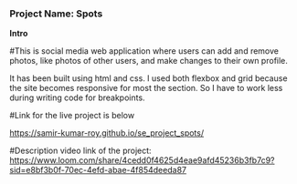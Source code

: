 ### Project Name: Spots

**Intro**

#This is social media web application where users can add and remove photos, like photos of other users, and make changes to their own profile.

It has been built using html and css. I used both flexbox and grid because the site becomes responsive for most the section. So I have to work less during writing code for breakpoints.

#Link for the live project is below

https://samir-kumar-roy.github.io/se_project_spots/

#Description video link of the project:
https://www.loom.com/share/4cedd0f4625d4eae9afd45236b3fb7c9?sid=e8bf3b0f-70ec-4efd-abae-4f854deeda87
